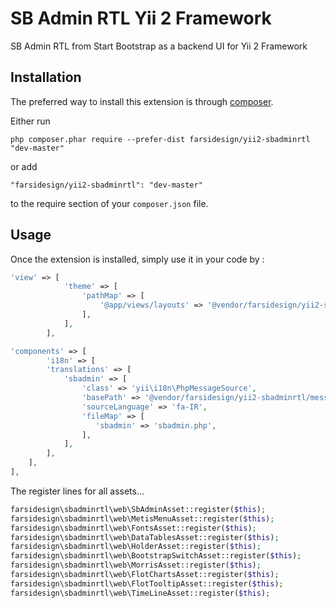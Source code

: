 SB Admin RTL Yii 2 Framework
============================
SB Admin RTL from Start Bootstrap as a backend UI for Yii 2 Framework

Installation
------------

The preferred way to install this extension is through [composer](http://getcomposer.org/download/).

Either run

```
php composer.phar require --prefer-dist farsidesign/yii2-sbadminrtl "dev-master"
```

or add

```
"farsidesign/yii2-sbadminrtl": "dev-master"
```

to the require section of your `composer.json` file.


Usage
-----

Once the extension is installed, simply use it in your code by  :

```php
'view' => [
            'theme' => [
                'pathMap' => [
                    '@app/views/layouts' => '@vendor/farsidesign/yii2-sbadminrtl/views/yiisoft/layouts',
                ],
            ],
        ],
```
```php
'components' => [
        'i18n' => [
        'translations' => [
            'sbadmin' => [
                'class' => 'yii\i18n\PhpMessageSource',
                'basePath' => '@vendor/farsidesign/yii2-sbadminrtl/messages',
                'sourceLanguage' => 'fa-IR',
                'fileMap' => [
                   'sbadmin' => 'sbadmin.php',
                ],
            ],
        ],
    ],
],
```
The register lines for all assets...
```php
farsidesign\sbadminrtl\web\SbAdminAsset::register($this);
farsidesign\sbadminrtl\web\MetisMenuAsset::register($this);
farsidesign\sbadminrtl\web\FontsAsset::register($this);
farsidesign\sbadminrtl\web\DataTablesAsset::register($this);
farsidesign\sbadminrtl\web\HolderAsset::register($this);
farsidesign\sbadminrtl\web\BootstrapSwitchAsset::register($this);
farsidesign\sbadminrtl\web\MorrisAsset::register($this);
farsidesign\sbadminrtl\web\FlotChartsAsset::register($this);
farsidesign\sbadminrtl\web\FlotTooltipAsset::register($this);
farsidesign\sbadminrtl\web\TimeLineAsset::register($this);
```
